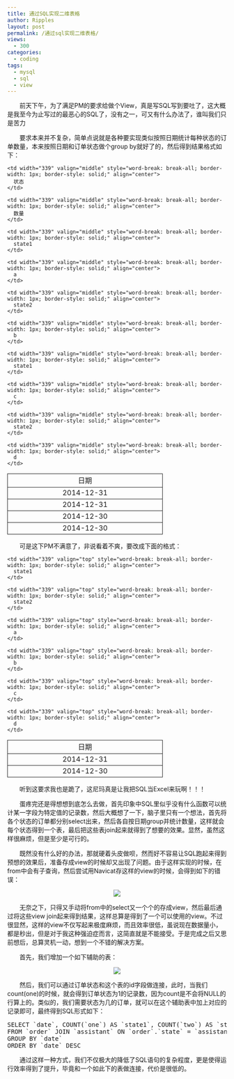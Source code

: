 ```yaml
---
title: 通过SQL实现二维表格
author: Ripples
layout: post
permalink: /通过sql实现二维表格/
views:
  - 300
categories:
  - coding
tags:
  - mysql
  - sql
  - view
---
```

<p style="text-indent: 2em;">
  前天下午，为了满足PM的要求给做个View，真是写SQL写到要吐了，这大概是我至今为止写过的最恶心的SQL了，没有之一，可又有什么办法了，谁叫我们只是苦力
</p>

<p style="text-indent: 2em;">
  要求本来并不复杂，简单点说就是各种要实现类似按照日期统计每种状态的订单数量，本来按照日期和订单状态做个group by就好了的，然后得到结果格式如下：
</p>

<!--more-->

<table align="center">
  <tr class="firstRow">
    <td width="339" valign="middle" style="word-break: break-all; border-width: 1px; border-style: solid;" align="center">
      日期
    </td>

    <td width="339" valign="middle" style="word-break: break-all; border-width: 1px; border-style: solid;" align="center">
      状态
    </td>

    <td width="339" valign="middle" style="word-break: break-all; border-width: 1px; border-style: solid;" align="center">
      数量
    </td>
  </tr>

  <tr>
    <td width="339" valign="middle" style="word-break: break-all; border-width: 1px; border-style: solid;" align="center">
      2014-12-31
    </td>

    <td width="339" valign="middle" style="word-break: break-all; border-width: 1px; border-style: solid;" align="center">
      state1
    </td>

    <td width="339" valign="middle" style="word-break: break-all; border-width: 1px; border-style: solid;" align="center">
      a
    </td>
  </tr>

  <tr>
    <td width="339" valign="middle" style="word-break: break-all; border-width: 1px; border-style: solid;" align="center">
      2014-12-31
    </td>

    <td width="339" valign="middle" style="word-break: break-all; border-width: 1px; border-style: solid;" align="center">
      state2
    </td>

    <td width="339" valign="middle" style="word-break: break-all; border-width: 1px; border-style: solid;" align="center">
      b
    </td>
  </tr>

  <tr>
    <td width="339" valign="middle" style="word-break: break-all; border-width: 1px; border-style: solid;" align="center">
      2014-12-30
    </td>

    <td width="339" valign="middle" style="word-break: break-all; border-width: 1px; border-style: solid;" align="center">
      state1
    </td>

    <td width="339" valign="middle" style="word-break: break-all; border-width: 1px; border-style: solid;" align="center">
      c
    </td>
  </tr>

  <tr>
    <td width="339" valign="middle" style="word-break: break-all; border-width: 1px; border-style: solid;" align="center">
      2014-12-30
    </td>

    <td width="339" valign="middle" style="word-break: break-all; border-width: 1px; border-style: solid;" align="center">
      state2
    </td>

    <td width="339" valign="middle" style="word-break: break-all; border-width: 1px; border-style: solid;" align="center">
      d
    </td>
  </tr>
</table>

<p style="text-indent: 2em;">
  可是这下PM不满意了，非说看着不爽，要改成下面的格式：
</p>

<table align="center">
  <tr class="firstRow">
    <td width="339" valign="top" style="word-break: break-all; border-width: 1px; border-style: solid;" align="center">
      日期
    </td>

    <td width="339" valign="top" style="word-break: break-all; border-width: 1px; border-style: solid;" align="center">
      state1
    </td>

    <td width="339" valign="top" style="word-break: break-all; border-width: 1px; border-style: solid;" align="center">
      state2
    </td>
  </tr>

  <tr>
    <td width="339" valign="top" style="word-break: break-all; border-width: 1px; border-style: solid;" align="center">
      2014-12-31
    </td>

    <td width="339" valign="top" style="word-break: break-all; border-width: 1px; border-style: solid;" align="center">
      a
    </td>

    <td width="339" valign="top" style="word-break: break-all; border-width: 1px; border-style: solid;" align="center">
      b
    </td>
  </tr>

  <tr>
    <td width="339" valign="top" style="word-break: break-all; border-width: 1px; border-style: solid;" align="center">
      2014-12-30
    </td>

    <td width="339" valign="top" style="word-break: break-all; border-width: 1px; border-style: solid;" align="center">
      c
    </td>

    <td width="339" valign="top" style="word-break: break-all; border-width: 1px; border-style: solid;" align="center">
      d
    </td>
  </tr>
</table>

<p style="text-indent: 2em;">
  听到这要求我也是跪了，这尼玛真是让我把SQL当Excel来玩啊！！！
</p>

<p style="text-indent: 2em;">
  蛋疼完还是得想想到底怎么去做，首先印象中SQL里似乎没有什么函数可以统计某一字段为特定值的记录数，然后大概想了一下，脑子里只有一个想法，首先将各个状态的订单都分别select出来，然后各自按日期group并统计数量，这样就会每个状态得到一个表，最后把这些表join起来就得到了想要的效果。显然，虽然这样很麻烦，但是至少是可行的。
</p>

<p style="text-indent: 2em;">
  既然没有什么好的办法，那就硬着头皮做呗，然而好不容易让SQL跑起来得到预想的效果后，准备存成view的时候却又出现了问题。由于这样实现的时候，在from中会有子查询，然后尝试用Navicat存这样的view的时候，会得到如下的错误：
</p>

<p style="text-align: center;">
  <img src="http://geekjayvic-wordpress.stor.sinaapp.com/uploads/2015/01/G1PENYMDALYEHDS0.jpg" />
</p>

<p style="text-indent: 2em;">
  无奈之下，只得又手动将from中的select又一个个的存成view，然后最后通过将这些view join起来得到结果，这样总算是得到了一个可以使用的view。不过很显然，这样的view不仅写起来极度麻烦，而且效率很低，虽说现在数据量小，都是秒出，但是对于我这种强迫症而言，这简直就是不能接受。于是完成之后又思前想后，总算灵机一动，想到一个不错的解决方案。
</p>

<p style="text-indent: 2em;">
  首先，我们增加一个如下辅助的表：
</p>

<p style="text-align: center;">
  <img src="http://geekjayvic-wordpress.stor.sinaapp.com/uploads/2015/01/blob.png" />
</p>

<p style="text-indent: 2em;">
  然后，我们可以通过订单状态和这个表的id字段做连接，此时，当我们count(one)的时候，就会得到订单状态为1的记录数，因为count是不会将NULL的行算上的。类似的，我们需要状态为几的订单，就可以在这个辅助表中加上对应的记录即可，最终得到SQL形式如下：
</p>

<pre class="brush:sql;toolbar:false">SELECT `date`, COUNT(`one`) AS `state1`, COUNT(`two`) AS `state2`
FROM `order` JOIN `assistant` ON `order`.`state` = `assistant`.`id`
GROUP BY `date`
ORDER BY `date` DESC</pre>

<p style="text-align: left; text-indent: 2em;">
  通过这样一种方式，我们不仅极大的降低了SQL语句的复杂程度，更是使得运行效率得到了提升，毕竟和一个如此下的表做连接，代价是很低的。
</p>
